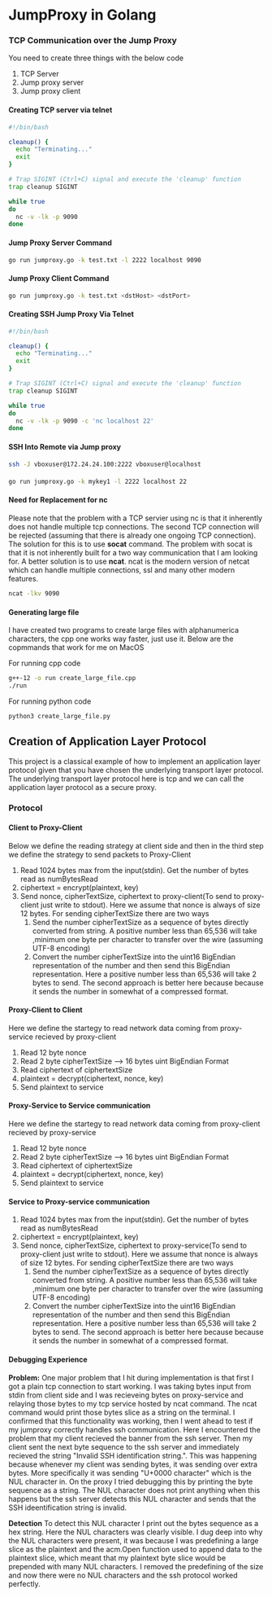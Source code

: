 # JumpProxy in Golang

### TCP Communication over the Jump Proxy
You need to create three things with the below code

1. TCP Server
2. Jump proxy server
3. Jump proxy client
   
#### Creating TCP server via telnet
```bash
#!/bin/bash

cleanup() {
  echo "Terminating..."
  exit
}

# Trap SIGINT (Ctrl+C) signal and execute the 'cleanup' function
trap cleanup SIGINT

while true
do
  nc -v -lk -p 9090
done

```

#### Jump Proxy Server Command
```bash
go run jumproxy.go -k test.txt -l 2222 localhost 9090
```

#### Jump Proxy Client Command
```bash
go run jumproxy.go -k test.txt <dstHost> <dstPort>
```

#### Creating SSH Jump Proxy Via Telnet
```bash
#!/bin/bash

cleanup() {
  echo "Terminating..."
  exit
}

# Trap SIGINT (Ctrl+C) signal and execute the 'cleanup' function
trap cleanup SIGINT

while true
do
  nc -v -lk -p 9090 -c 'nc localhost 22'
done

```

#### SSH Into Remote via Jump proxy

```bash
ssh -J vboxuser@172.24.24.100:2222 vboxuser@localhost
```

####
```bash
go run jumproxy.go -k mykey1 -l 2222 localhost 22
```
####

#### Need for Replacement for nc
Please note that the problem with a TCP servier using nc is that it inherently does not handle multiple tcp connections. The second TCP connection will be rejected (assuming that there is already one ongoing TCP connection). The solution for this is to use **socat** command. The problem with socat is that it is not inherently built for a two way communication that I am looking for. A better solution is to use **ncat**. ncat is the modern version of netcat which can handle multiple connections, ssl and many other modern features. 

```bash
ncat -lkv 9090
```

#### Generating large file
I have created two programs to create large files with alphanumerica characters, the cpp one works way faster, just use it. Below are the copmmands that work for me on MacOS

For running cpp code
```bash
g++-12 -o run create_large_file.cpp
./run
```

For running python code
```bash
python3 create_large_file.py
```

## Creation of Application Layer Protocol
This project is a classical example of how to implement an application layer protocol given that you have chosen the underlying transport layer protocol. The underlying transport layer protocol here is tcp and we can call the application layer protocol as a secure proxy. 

### Protocol

#### Client to Proxy-Client
Below we define the reading strategy at client side and then in the third step we define the strategy to send packets to Proxy-Client
1. Read 1024 bytes max from the input(stdin). Get the number of bytes read as numBytesRead
2. ciphertext = encrypt(plaintext, key)
3. Send nonce, cipherTextSize, ciphertext to proxy-client(To send to proxy-client just write to stdout). Here we assume that nonce is always of size 12 bytes. For sending cipherTextSize there are two ways
   1. Send the number cipherTextSize as a sequence of bytes directly converted from string. A positive number less than 65,536 will take ,minimum one byte per character to transfer over the wire (assuming UTF-8 encoding)
   2. Convert the number cipherTextSize into the uint16 BigEndian representation of the number and then send this BigEndian representation. Here a positive number less than 65,536 will take 2 bytes to send. 
The second approach is better here because because it sends the number in somewhat of a compressed format. 


#### Proxy-Client to Client
Here we define the startegy to read network data coming from proxy-service recieved by proxy-client
1. Read 12 byte nonce
2. Read 2 byte cipherTextSize --> 16 bytes uint BigEndian Format
3. Read ciphertext of ciphertextSize
4. plaintext = decrypt(ciphertext, nonce, key)
5. Send plaintext to service


#### Proxy-Service to Service communication
Here we define the startegy to read network data coming from proxy-client recieved by proxy-service
1. Read 12 byte nonce
2. Read 2 byte cipherTextSize --> 16 bytes uint BigEndian Format
3. Read ciphertext of ciphertextSize
4. plaintext = decrypt(ciphertext, nonce, key)
5. Send plaintext to service



#### Service to Proxy-service communication
1. Read 1024 bytes max from the input(stdin). Get the number of bytes read as numBytesRead
2. ciphertext = encrypt(plaintext, key)
3. Send nonce, cipherTextSize, ciphertext to proxy-service(To send to proxy-client just write to stdout). Here we assume that nonce is always of size 12 bytes. For sending cipherTextSize there are two ways
   1. Send the number cipherTextSize as a sequence of bytes directly converted from string. A positive number less than 65,536 will take ,minimum one byte per character to transfer over the wire (assuming UTF-8 encoding)
   2. Convert the number cipherTextSize into the uint16 BigEndian representation of the number and then send this BigEndian representation. Here a positive number less than 65,536 will take 2 bytes to send. 
The second approach is better here because because it sends the number in somewhat of a compressed format.


#### Debugging Experience
**Problem:** One major problem that I hit during implementation is that first I got a plain tcp connection to start working. I was taking bytes input from stdin from client side and I was recieveing bytes on proxy-service and relaying those bytes to my tcp service hosted by ncat command. The ncat command would print those bytes slice as a string on the terminal. I confirmed that this functionality was working, then I went ahead to test if my jumproxy correctly handles ssh communication. Here I encountered the problem that my client recieved the banner from the ssh server. Then my client sent the next byte sequence to the ssh server and immediately recieved the string "Invalid SSH identification string.". This was happening because whenever my client was sending bytes, it was sending over extra bytes. More specifically it was sending "U+0000 <control> character" which is the NUL character in. On the proxy I tried debugging this by printing the byte sequence as a string. The NUL character does not print anything when this happens but the ssh server detects this NUL character and sends that the SSH ideentification string is invalid. 

**Detection** To detect this NUL character I print out the bytes sequence as a hex string. Here the NUL characters was clearly visible. I dug deep into why the NUL characters were present, it was because I was predefining a large slice as the plaintext and the acm.Open function used to append data to the plaintext slice, which meant that my plaintext byte slice would be prepended with many NUL characters. I removed the predefining of the size and now there were no NUL characters and the ssh protocol worked perfectly. 


